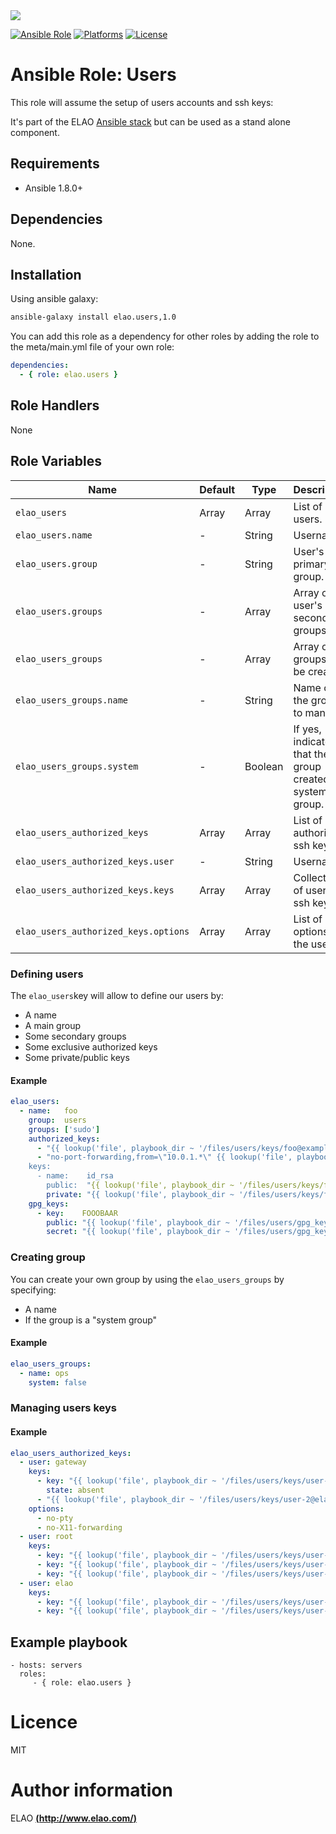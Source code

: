 <img src="http://www.elao.com/images/corpo/logo_red_small.png"/>

[![Ansible Role](https://img.shields.io/ansible/role/5535.svg?style=plastic)](https://galaxy.ansible.com/list#/roles/5535) [![Platforms](https://img.shields.io/badge/platforms-debian-lightgrey.svg?style=plastic)](#) [![License](http://img.shields.io/:license-mit-lightgrey.svg?style=plastic)](#)

# Ansible Role: Users

This role will assume the setup of users accounts and ssh keys:

It's part of the ELAO <a href="http://www.manalas.com" target="_blank">Ansible stack</a> but can be used as a stand alone component.

## Requirements

- Ansible 1.8.0+

## Dependencies

None.

## Installation

Using ansible galaxy:

```bash
ansible-galaxy install elao.users,1.0
```
You can add this role as a dependency for other roles by adding the role to the meta/main.yml file of your own role:

```yaml
dependencies:
  - { role: elao.users }
```

## Role Handlers

None

## Role Variables

| Name                                 | Default | Type        | Description                                                 |
| -------------------------------------| ------- | ----------- | ----------------------------------------------------------- |
| `elao_users`                         | Array   | Array       | List of unix users.                                         |
| `elao_users.name`                    | -       | String      | Username.                                                   |
| `elao_users.group`                   | -       | String      | User's primary group.                                       |
| `elao_users.groups`                  | -       | Array       | Array of user's secondary groups.                           |
| `elao_users_groups`                  | -       | Array       | Array of groups to be created.                              |
| `elao_users_groups.name`             | -       | String      | Name of the group to manage.                                |
| `elao_users_groups.system`           | -       | Boolean     | If yes, indicates that the group created is a system group. |
| `elao_users_authorized_keys`         | Array   | Array       | List of authorized ssh keys                                 |
| `elao_users_authorized_keys.user`    | -       | String      | Username.                                                   |
| `elao_users_authorized_keys.keys`    | Array   | Array       | Collection of user's ssh keys.                              |
| `elao_users_authorized_keys.options` | Array   | Array       | List of ssh options for the user.                           |

### Defining users

The `elao_users`key will allow to define our users by:

- A name
- A main group
- Some secondary groups
- Some exclusive authorized keys
- Some private/public keys

#### Example

```yaml
elao_users:
  - name:   foo
    group:  users
    groups: ['sudo']
    authorized_keys:
      - "{{ lookup('file', playbook_dir ~ '/files/users/keys/foo@example.com.pub') }}"
      - "no-port-forwarding,from=\"10.0.1.*\" {{ lookup('file', playbook_dir ~ '/files/users/keys/bar@example.com.pub') }}
    keys:
      - name:    id_rsa
        public:  "{{ lookup('file', playbook_dir ~ '/files/users/keys/foo@example.com.pub') }}"
        private: "{{ lookup('file', playbook_dir ~ '/files/users/keys/foo@example.com') }}"
    gpg_keys:
      - key:    FOOOBAAR
        public: "{{ lookup('file', playbook_dir ~ '/files/users/gpg_keys/foo@example.com.pub') }}"
        secret: "{{ lookup('file', playbook_dir ~ '/files/users/gpg_keys/foo@example.com') }}"
```

### Creating group

You can create your own group by using the `elao_users_groups` by specifying:

- A name
- If the group is a "system group"

#### Example

```yaml
elao_users_groups:
  - name: ops
    system: false
```

### Managing users keys

#### Example

```yaml
elao_users_authorized_keys:
  - user: gateway
    keys:
      - key: "{{ lookup('file', playbook_dir ~ '/files/users/keys/user-1@elao.com.pub') }}"
        state: absent
      - "{{ lookup('file', playbook_dir ~ '/files/users/keys/user-2@elao.com.pub') }}"
    options:
      - no-pty
      - no-X11-forwarding
  - user: root
    keys:
      - key: "{{ lookup('file', playbook_dir ~ '/files/users/keys/user-1@elao.com.pub') }}"
      - key: "{{ lookup('file', playbook_dir ~ '/files/users/keys/user-2@elao.com.pub') }}"
      - key: "{{ lookup('file', playbook_dir ~ '/files/users/keys/user-3@elao.com.pub') }}"
  - user: elao
    keys:
      - key: "{{ lookup('file', playbook_dir ~ '/files/users/keys/user-3@elao.com.pub') }}"
      - key: "{{ lookup('file', playbook_dir ~ '/files/users/keys/user-4@elao.com.pub') }}"
```

## Example playbook

    - hosts: servers
      roles:
         - { role: elao.users }

# Licence

MIT

# Author information

ELAO [**(http://www.elao.com/)**](http://www.elao.com)
